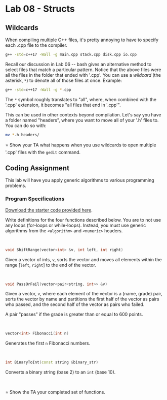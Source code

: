 # Lab 08 - Structs

## Wildcards

When compiling multiple C++ files, it's pretty annoying to have to specify each .cpp file to the compiler.

```bash
g++ -std=c++17 -Wall -g main.cpp stack.cpp disk.cpp io.cpp
```

Recall our discussion in Lab 06 -- bash gives an alternative method to select files that match a particular pattern. Notice that the above files were all the files in the folder that ended with '.cpp'. You can use a _wildcard_ (the asterisk, `*`) to denote all of those files at once. Example:

```bash
g++ -std=c++17 -Wall -g *.cpp
```

The `*` symbol roughly translates to "all", where, when combined with the '.cpp' extension, it becomes "all files that end in '.cpp'".

This can be used in other contexts beyond compilation. Let's say you have a folder named "headers", where you want to move all of your '.h' files to. You can do so with:

```bash
mv *.h headers/
```

⭐ Show your TA what happens when you use wildcards to open multiple '.cpp' files with the `gedit` command.

## Coding Assignment

This lab will have you apply generic algorithms to various programming problems.

### Program Specifications

[Download the starter code provided here](../.assets/downloads/lab08.zip).

Write definitions for the four functions described below. You are to not use any loops (for-loops or while-loops). Instead, you must use generic algorithms from the `<algorithm>` and `<numeric>` headers.

&nbsp;

```c++
void ShiftRange(vector<int> &v, int left, int right)
```

Given a vector of ints, `v`, sorts the vector and moves all elements within the range [`left`, `right`] to the end of the vector.

&nbsp;

```c++
void PassOrFail(vector<pair<string, int>> &v)
```

Given a vector, `v`, where each element of the vector is a (name, grade) pair, sorts the vector by name and partitions the first half of the vector as pairs who passed, and the second half of the vector as pairs who failed.

A pair "passes" if the grade is greater than or equal to 600 points.

&nbsp;

```c++
vector<int> Fibonacci(int n)
```

Generates the first `n` Fibonacci numbers.

&nbsp;

```c++
int BinaryToInt(const string &binary_str)
```

Converts a binary string (base 2) to an `int` (base 10).

&nbsp;

⭐ Show the TA your completed set of functions. 
